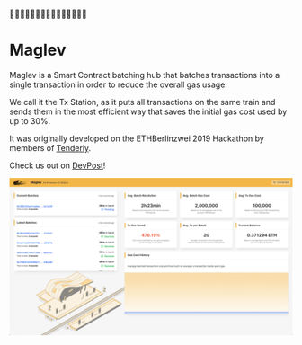 🚄🚃🚃🚃🚃🚃🚃🚃🚃🚃🚃🚃🚃🚃💨

# Maglev

Maglev is a Smart Contract batching hub that batches transactions into a single transaction in order to reduce the overall gas usage.

We call it the Tx Station, as it puts all transactions on the same train and sends them in the most efficient way that saves the initial gas cost used by up to 30%.

It was originally developed on the ETHBerlinzwei 2019 Hackathon by members of [Tenderly](https://tenderly.dev). 

Check us out on [DevPost](https://devpost.com)!



![Maglev Preview](./preview.png)
 
